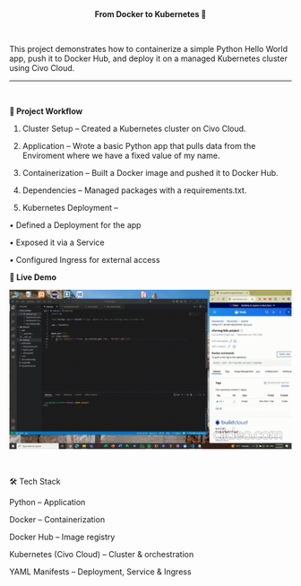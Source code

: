 <br><p align="center"><b>From Docker to Kubernetes 🚀</b></p><br>


This project demonstrates how to containerize a simple Python Hello World app, push it to Docker Hub, and deploy it on a managed Kubernetes cluster using Civo Cloud.
<hr> <br>

<b> 🔹 Project Workflow </b>

1. Cluster Setup – Created a Kubernetes cluster on Civo Cloud.

2. Application – Wrote a basic Python app that pulls data from the Enviroment where we have a fixed value of my name.

3. Containerization – Built a Docker image and pushed it to Docker Hub.

4. Dependencies – Managed packages with a requirements.txt.

5. Kubernetes Deployment – 

  • Defined a Deployment for the app

  • Exposed it via a Service

  • Configured Ingress for external access <br>


  <b> 🔹 Live Demo </b><br>


![Live Demo](gif/k8s%20project.gif) 

<br>


🛠️ Tech Stack

Python – Application

Docker – Containerization

Docker Hub – Image registry

Kubernetes (Civo Cloud) – Cluster & orchestration

YAML Manifests – Deployment, Service & Ingress

